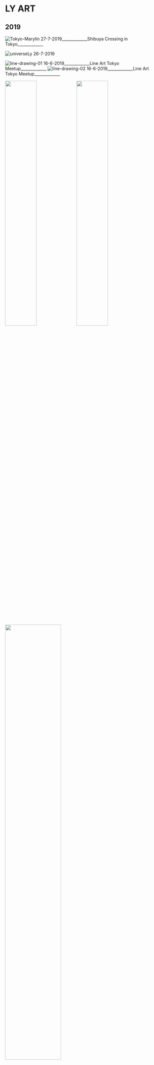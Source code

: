 # LY ART 


## 2019

![Tokyo-Marylin](../images/Tokyo-Marylin.png)
27-7-2019_____________Shibuya Crossing in Tokyo_____________

![universeLy](../images/universeLy.png)
26-7-2019

![line-drawing-01](../images/line-drawing-01.jpg)
16-6-2019_____________Line Art Tokyo Meetup_____________
![line-drawing-02](../images/line-drawing-02.jpg)
16-6-2019_____________Line Art Tokyo Meetup_____________

<div float="left" width="100%">
  <img src="docs/images/vocdoni-1.png" width="45%" />
  <img src="docs/images/vocdoni-2.png" width="45%" /> 
  <img src="docs/images/vocdoni-3.png" width="60%" /> 
</div>

7-6-2019_____________See this drawings in [Vocdoni](https://vocdoni.io/)(awesome decentralised voting platform!) 

![cyborg-01](../images/cyborg-01.png)
21-5-2019
![cyborg-02](../images/cyborg-02.png)
21-5-2019
![cyborg-03](../images/cyborg-03.png)
21-5-2019

![carrots](../images/carrots.png)
16-3-2019
![carrot-evolving](../images/carrot-evolving.png)
25-3-2019

![Ly portrait tiles](../images/LyPortraitTiles.png)
25-3-2019

![Fatou-Matta](../images/FatouMatta.png)
12-3-2019_____________My dear friend Fatou from The Gambia_____________

![Aja](../images/aja.png)   
10-3-2019_____________Cute 9 year old gambian girl_____________

## 2018

<div float="left" width="100%">
  <img src="docs/images/cryptoXmas1.png" width="40%" />
  <img src="docs/images/cryptoXmas2.png" width="40%" /> 
  <img src="docs/images/cryptoXmas3.png" width="40%" /> 
  <img src="docs/images/cryptoXmas4.png" width="40%" /> 
</div>

20-12-2019_____________To support Venezuela with [Crypto Xmas](https://cryptoxmas.xyz/) project_____________

![simple-dreamcatcher-black](../images/simple_dreamcatcher_black.jpg)
20-9-2018_____________To support the awesome [Giveth](https://giveth.io/) team_____________
![simple-dreamcatcher-watercolor](../images/simple_dreamcatcher_watercolor_vertical.jpg)
20-9-2018_____________To support the awesome [Giveth](https://giveth.io/) team_____________
![Giveth-dreamcatcher-white](../images/Giveth_dreamcatcher_white.jpg)
20-9-2018_____________To support the awesome [Giveth](https://giveth.io/) team_____________
![Giveth-dreamcatcher-black](../images/Giveth_dreamcatcher_black.jpg)
20-9-2018_____________To support the awesome [Giveth](https://giveth.io/) team_____________


![Aglow-kids](../images/aglowkids1.png)   
29-10-2018
![Aglow-kids](../images/aglowkids2.jpg)   
29-10-2018
See this drawings in [AglowKids](http://www.aglowkids.com/)  


![3wordChallenge1](../images/3wordChallenge1.jpg)
23-6-2018___________________________3 words Challenge___________________________

![3wordChallenge3](../images/3wordChallenge3.jpg)
2-6-2018___________________________3 words Challenge___________________________

![3wordChallenge5](../images/3wordChallenge5.jpg)
1-6-2018___________________________3 words Challenge___________________________

![3wordChallenge6](../images/3wordChallenge6.jpg)
31-5-2018___________________________3 words Challenge___________________________

![xa-trust](../images/xa.jpg) 
30-5-2018

![3wordChallenge4](../images/3wordChallenge4.jpg)
30-5-2018 

![wrap](../images/wrap.jpg) 
30-5-2018  Watch [this](https://www.youtube.com/watch?v=bmYIgbj8ZMI)!!

![3wordChallenge2](../images/3wordChallenge2.jpg)
29-5-2018

![calsots](../images/calsots.jpg)
21-3-2018

![mickey-mouse](../images/mickeyMouse.jpg)
20-3-2018

![dailyChallenge](../images/dailyChallenge.jpg)
8-3-2018

![bug](../images/bug.jpg)
5-3-2018    

## 2017

![martin-karol-xmas](../images/martin-karol.png) 
20-12-2017

![igualada-xmas](../images/xmas2017.png) 
15-12-2017

![catalan-tongue](../images/catalan-tongue.jpg)
19-10-2017

![dump-communication](../images/communication.jpg)

23-9-2017

![ly-running-sketch](../images/ly-running.jpg  ':size=300%') ![ly-running-refined](../images/ly-running-cropped.png  ':size=350%')

20-9-2017

---
  
<div style="text-align: center;">

[Contact 🐨](docs/contact.md) for any questions or feedback 😍 

</div>